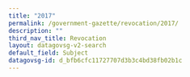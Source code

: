 ```yaml
---
title: "2017"
permalink: /government-gazette/revocation/2017/
description: ""
third_nav_title: Revocation
layout: datagovsg-v2-search
default_field: Subject
datagovsg-id: d_bfb6cfc11727707d3b3c4bd38fb02b1c
---
```

